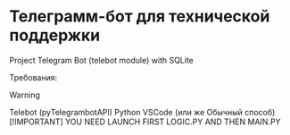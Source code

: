 # Телеграмм-бот для технической поддержки
Project Telegram Bot (telebot module) with SQLite



Требования:
> [!WARNING]
> Telebot (pyTelegrambotAPI)
> Python
> VSCode (или же Обычный способ)
> [!IMPORTANT]
> YOU NEED LAUNCH FIRST LOGIC.PY AND THEN MAIN.PY


